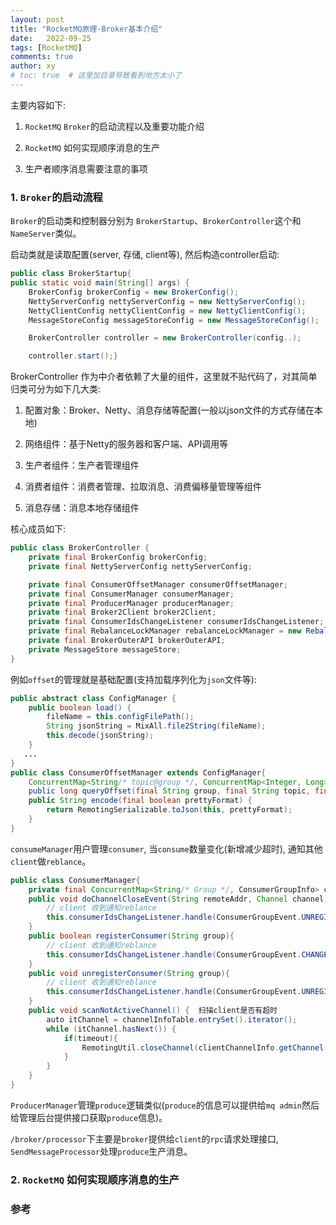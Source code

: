 ```yaml
---
layout: post
title: "RocketMQ原理-Broker基本介绍"
date:   2022-09-25
tags: [RocketMQ]
comments: true
author: xy
# toc: true  # 这里加目录导致看到地方太小了
---
```


主要内容如下:

1. `RocketMQ` `Broker`的启动流程以及重要功能介绍

2. `RocketMQ` 如何实现顺序消息的生产

3. 生产者顺序消息需要注意的事项

### 1. `Broker`的启动流程

`Broker`的启动类和控制器分别为 `BrokerStartup`、`BrokerController`这个和`NameServer`类似。

启动类就是读取配置(server, 存储, client等), 然后构造controller启动:
```java
public class BrokerStartup{
public static void main(String[] args) {
    BrokerConfig brokerConfig = new BrokerConfig();
    NettyServerConfig nettyServerConfig = new NettyServerConfig();
    NettyClientConfig nettyClientConfig = new NettyClientConfig();
    MessageStoreConfig messageStoreConfig = new MessageStoreConfig();

    BrokerController controller = new BrokerController(config..);

    controller.start();}
```

BrokerController 作为中介者依赖了大量的组件，这里就不贴代码了，对其简单归类可分为如下几大类:

1. 配置对象：Broker、Netty、消息存储等配置(一般以json文件的方式存储在本地)

2. 网络组件：基于Netty的服务器和客户端、API调用等

3. 生产者组件：生产者管理组件

4. 消费者组件：消费者管理、拉取消息、消费偏移量管理等组件

5. 消息存储：消息本地存储组件


核心成员如下:

```java
public class BrokerController {
    private final BrokerConfig brokerConfig;
    private final NettyServerConfig nettyServerConfig;

    private final ConsumerOffsetManager consumerOffsetManager;
    private final ConsumerManager consumerManager;
    private final ProducerManager producerManager;
    private final Broker2Client broker2Client;
    private final ConsumerIdsChangeListener consumerIdsChangeListener;
    private final RebalanceLockManager rebalanceLockManager = new RebalanceLockManager();
    private final BrokerOuterAPI brokerOuterAPI;
    private MessageStore messageStore;
}
```

例如`offset`的管理就是基础配置(支持加载序列化为`json`文件等):

```java
public abstract class ConfigManager {
    public boolean load() {
        fileName = this.configFilePath();
        String jsonString = MixAll.file2String(fileName);
        this.decode(jsonString);
    }
   ...
}
public class ConsumerOffsetManager extends ConfigManager{
    ConcurrentMap<String/* topic@group */, ConcurrentMap<Integer, Long>> offsetTable =new..
    public long queryOffset(final String group, final String topic, final int queueId){...}
    public String encode(final boolean prettyFormat) {
        return RemotingSerializable.toJson(this, prettyFormat);
    }
}
```

`consumeManager`用户管理`consumer`, 当`consume`数量变化(新增减少超时), 通知其他`client`做`reblance`。

```java
public class ConsumerManager{
    private final ConcurrentMap<String/* Group */, ConsumerGroupInfo> consumerTable = new..;
    public void doChannelCloseEvent(String remoteAddr, Channel channel){
        // client 收到通知reblance
        this.consumerIdsChangeListener.handle(ConsumerGroupEvent.UNREGISTER, );
    }
    public boolean registerConsumer(String group){
        // client 收到通知reblance
        this.consumerIdsChangeListener.handle(ConsumerGroupEvent.CHANGE, group....);
    }
    public void unregisterConsumer(String group){
        // client 收到通知reblance
        this.consumerIdsChangeListener.handle(ConsumerGroupEvent.UNREGISTER, group);
    }
    public void scanNotActiveChannel() {  扫描client是否有超时
        auto itChannel = channelInfoTable.entrySet().iterator();
        while (itChannel.hasNext()) {
            if(timeout){
                RemotingUtil.closeChannel(clientChannelInfo.getChannel());
            }
        }
    }
}
```

`ProducerManager`管理`produce`逻辑类似(`produce`的信息可以提供给`mq admin`然后给管理后台提供接口获取`produce`信息)。

`/broker/processor`下主要是`broker`提供给`client`的`rpc`请求处理接口, `SendMessageProcessor`处理`produce`生产消息。


### 2. `RocketMQ` 如何实现顺序消息的生产



### 参考


